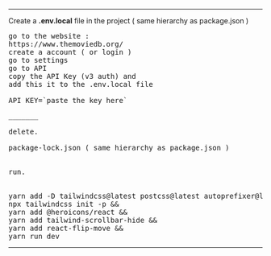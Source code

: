 _______

Create a 
**.env.local**
file in the project ( same hierarchy as package.json ) 

<pre>
go to the website : 
https://www.themoviedb.org/ 
create a account ( or login ) 
go to settings 
go to API 
copy the API Key (v3 auth) and
add this it to the .env.local file 
 
API_KEY=`paste the key here`
</pre>

<pre>
_______

delete.

package-lock.json ( same hierarchy as package.json ) 


run.


yarn add -D tailwindcss@latest postcss@latest autoprefixer@latest && 
npx tailwindcss init -p && 
yarn add @heroicons/react && 
yarn add tailwind-scrollbar-hide &&
yarn add react-flip-move &&
yarn run dev
</pre>
_______
